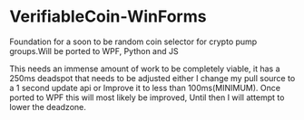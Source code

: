 # VerifiableCoin-WinForms
Foundation for a soon to be random coin selector for crypto pump groups.Will be ported to WPF, Python and JS

This needs an immense amount of work to be completely viable, it has a 250ms deadspot that needs to be adjusted either I change my pull source to a 1 second update api or Improve it to less than 100ms(MINIMUM).
Once ported to WPF this will most likely be improved, Until then I will attempt to lower the deadzone.
